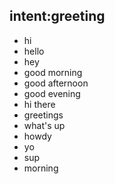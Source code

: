 ## intent:greeting
- hi
- hello
- hey
- good morning
- good afternoon
- good evening
- hi there
- greetings
- what's up
- howdy
- yo
- sup
- morning
